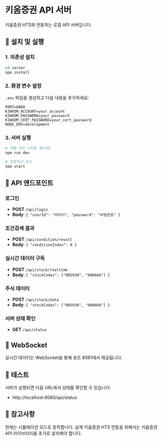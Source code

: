 # 키움증권 API 서버

키움증권 HTS와 연동하는 로컬 API 서버입니다.

## 🚀 설치 및 실행

### 1. 의존성 설치
```bash
cd server
npm install
```

### 2. 환경 변수 설정
`.env` 파일을 생성하고 다음 내용을 추가하세요:

```env
PORT=8080
KIWOOM_ACCOUNT=your_account
KIWOOM_PASSWORD=your_password
KIWOOM_CERT_PASSWORD=your_cert_password
NODE_ENV=development
```

### 3. 서버 실행
```bash
# 개발 모드 (자동 재시작)
npm run dev

# 프로덕션 모드
npm start
```

## 📡 API 엔드포인트

### 로그인
- **POST** `/api/login`
- **Body**: `{ "userId": "아이디", "password": "비밀번호" }`

### 조건검색 결과
- **POST** `/api/condition/result`
- **Body**: `{ "conditionIndex": 0 }`

### 실시간 데이터 구독
- **POST** `/api/stock/realtime`
- **Body**: `{ "stockCodes": ["005930", "000660"] }`

### 주식 데이터
- **POST** `/api/stock/data`
- **Body**: `{ "stockCodes": ["005930", "000660"] }`

### 서버 상태 확인
- **GET** `/api/status`

## 🔌 WebSocket

실시간 데이터는 WebSocket을 통해 포트 8081에서 제공됩니다.

## 🧪 테스트

서버가 실행되면 다음 URL에서 상태를 확인할 수 있습니다:
- http://localhost:8080/api/status

## 📝 참고사항

현재는 시뮬레이션 모드로 동작합니다. 실제 키움증권 HTS 연동을 위해서는 키움증권 API 라이브러리를 추가로 설치해야 합니다. 